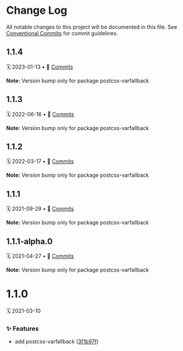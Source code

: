 # Change Log

All notable changes to this project will be documented in this file.
See [Conventional Commits](https://conventionalcommits.org) for commit guidelines.

<a name="1.1.4"></a>
## 1.1.4
🗓 2023-01-13 • 📝 [Commits](https://github.com/adobe/spectrum-css/compare/postcss-varfallback@1.1.3...postcss-varfallback@1.1.4)

**Note:** Version bump only for package postcss-varfallback





<a name="1.1.3"></a>
## 1.1.3
🗓 2022-06-16 • 📝 [Commits](https://github.com/adobe/spectrum-css/compare/postcss-varfallback@1.1.2...postcss-varfallback@1.1.3)

**Note:** Version bump only for package postcss-varfallback





<a name="1.1.2"></a>
## 1.1.2
🗓 2022-03-17 • 📝 [Commits](https://github.com/adobe/spectrum-css/compare/postcss-varfallback@1.1.1-alpha.0...postcss-varfallback@1.1.2)

**Note:** Version bump only for package postcss-varfallback





<a name="1.1.1"></a>
## 1.1.1
🗓 2021-09-29 • 📝 [Commits](https://github.com/adobe/spectrum-css/compare/postcss-varfallback@1.1.1-alpha.0...postcss-varfallback@1.1.1)

**Note:** Version bump only for package postcss-varfallback





<a name="1.1.1-alpha.0"></a>
## 1.1.1-alpha.0
🗓 2021-04-27 • 📝 [Commits](https://github.com/adobe/spectrum-css/compare/postcss-varfallback@1.1.0...postcss-varfallback@1.1.1-alpha.0)

**Note:** Version bump only for package postcss-varfallback





<a name="1.1.0"></a>
# 1.1.0
🗓 2021-03-10

### ✨ Features

* add postcss-varfallback ([3f1b97f](https://github.com/adobe/spectrum-css/commit/3f1b97f))
